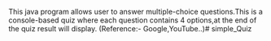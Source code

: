 This java program allows user to answer multiple-choice questions.This is a console-based quiz where each question contains 4 options,at the end of the quiz result will display. (Reference:- Google,YouTube..)# simple_Quiz
